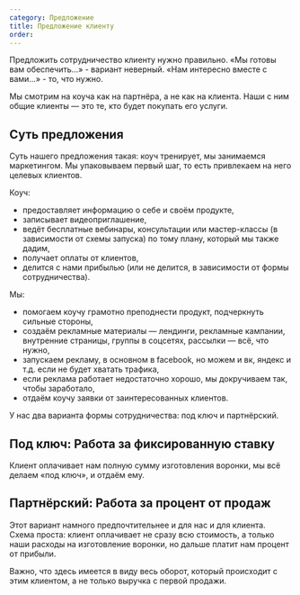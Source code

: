 ```yaml
---
category: Предложение
title: Предложение клиенту
order: 
--- 
```


Предложить сотрудничество клиенту нужно правильно. «Мы готовы вам обеспечить…» - вариант неверный. «Нам интересно вместе с вами…» - то, что нужно.

Мы смотрим на коуча как на партнёра, а не как на клиента. Наши с ним общие клиенты — это те, кто будет покупать его услуги.

## Суть предложения

Суть нашего предложения такая: коуч тренирует, мы занимаемся маркетингом. Мы упаковываем первый шаг, то есть привлекаем на него целевых клиентов.

Коуч:

* предоставляет информацию о себе и своём продукте,
* записывает видеоприглашение,
* ведёт бесплатные вебинары, консультации или мастер-классы (в зависимости от схемы запуска) по тому плану, который мы также дадим,
* получает оплаты от клиентов,
* делится с нами прибылью (или не делится, в зависимости от формы сотрудничества).

Мы:

* помогаем коучу грамотно преподнести продукт, подчеркнуть сильные стороны,
* создаём рекламные материалы — лендинги, рекламные кампании, внутренние страницы, группы в соцсетях, рассылки — всё, что нужно,
* запускаем рекламу, в основном в facebook, но можем и вк, яндекс и т.д. если не будет хватать трафика,
* если реклама работает недостаточно хорошо, мы докручиваем так, чтобы заработало,
* отдаём коучу заявки от заинтересованных клиентов.

У нас два варианта формы сотрудничества: под ключ и партнёрский.

## Под ключ: Работа за фиксированную ставку

Клиент оплачивает нам полную сумму изготовления воронки, мы всё делаем «под ключ», и отдаём ему.

## Партнёрский: Работа за процент от продаж

Этот вариант намного предпочтительнее и для нас и для клиента. Схема проста: клиент оплачивает не сразу всю стоимость, а только наши расходы на изготовление воронки, но дальше платит нам процент от прибыли.

Важно, что здесь имеется в виду весь оборот, который происходит с этим клиентом, а не только выручка с первой продажи.